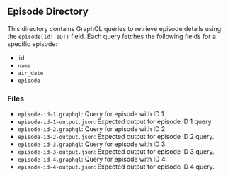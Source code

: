 

## Episode Directory

This directory contains GraphQL queries to retrieve episode details using the `episode(id: ID!)` field. Each query fetches the following fields for a specific episode:
- `id`
- `name`
- `air_date`
- `episode`

### Files
- `episode-id-1.graphql`: Query for episode with ID 1.
- `episode-id-1-output.json`: Expected output for episode ID 1 query.
- `episode-id-2.graphql`: Query for episode with ID 2.
- `episode-id-2-output.json`: Expected output for episode ID 2 query.
- `episode-id-3.graphql`: Query for episode with ID 3.
- `episode-id-3-output.json`: Expected output for episode ID 3 query.
- `episode-id-4.graphql`: Query for episode with ID 4.
- `episode-id-4-output.json`: Expected output for episode ID 4 query.

